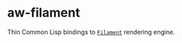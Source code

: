 # aw-filament

Thin Common Lisp bindings to [`Filament`](https://github.com/google/filament)
rendering engine.
